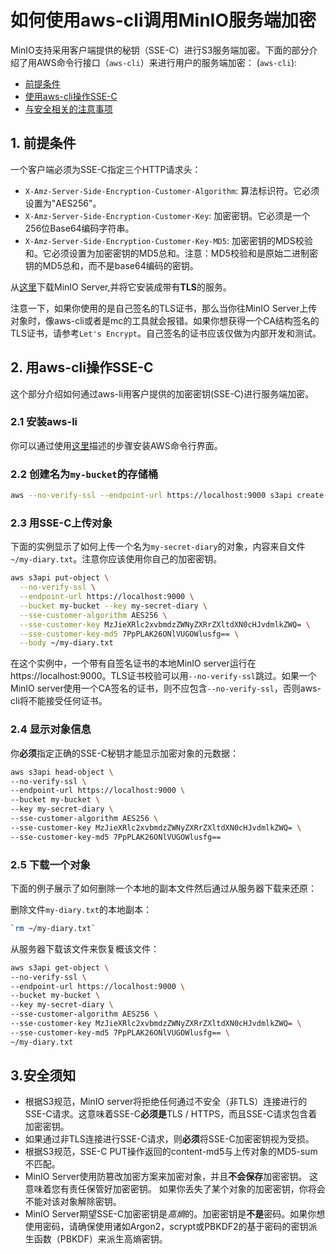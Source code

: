 # 如何使用aws-cli调用MinIO服务端加密

 MinIO支持采用客户端提供的秘钥（SSE-C）进行S3服务端加密。下面的部分介绍了用AWS命令行接口（`aws-cli`）来进行用户的服务端加密：
(`aws-cli`):
* [前提条件](#prerequisites)
* [使用aws-cli操作SSE-C](#use-sse-c-with-aws-cli)
* [与安全相关的注意事项](#security-notice)

## <a name="prerequisites"></a>1. 前提条件

一个客户端必须为SSE-C指定三个HTTP请求头：
* `X-Amz-Server-Side-Encryption-Customer-Algorithm`: 算法标识符。它必须设置为"AES256"。
* `X-Amz-Server-Side-Encryption-Customer-Key`: 加密密钥。它必须是一个256位Base64编码字符串。
* `X-Amz-Server-Side-Encryption-Customer-Key-MD5`: 加密密钥的MDS校验和。它必须设置为加密密钥的MD5总和。注意：MD5校验和是原始二进制密钥的MD5总和，而不是base64编码的密钥。


从[这里](https://docs.min.io/docs/how-to-secure-access-to-minio-server-with-tls)下载MinIO Server,并将它安装成带有**TLS**的服务。

注意一下，如果你使用的是自己签名的TLS证书，那么当你往MinIO Server上传对象时，像aws-cli或者是mc的工具就会报错。如果你想获得一个CA结构签名的TLS证书，请参考`Let's Encrypt`。自己签名的证书应该仅做为内部开发和测试。

## <a name="use-sse-c-with-aws-cli"></a>2. 用aws-cli操作SSE-C

这个部分介绍如何通过aws-li用客户提供的加密密钥(SSE-C)进行服务端加密。

### 2.1 安装aws-li

你可以通过使用[这里](https://docs.min.io/docs/aws-cli-with-minio)描述的步骤安装AWS命令行界面。

### 2.2 创建名为`my-bucket`的存储桶

```sh
aws --no-verify-ssl --endpoint-url https://localhost:9000 s3api create-bucket --bucket my-bucket
```

### 2.3 用SSE-C上传对象

下面的实例显示了如何上传一个名为`my-secret-diary`的对象，内容来自文件`~/my-diary.txt`。注意你应该使用你自己的加密密钥。

```sh
aws s3api put-object \
  --no-verify-ssl \
  --endpoint-url https://localhost:9000 \
  --bucket my-bucket --key my-secret-diary \
  --sse-customer-algorithm AES256 \
  --sse-customer-key MzJieXRlc2xvbmdzZWNyZXRrZXltdXN0cHJvdmlkZWQ= \
  --sse-customer-key-md5 7PpPLAK26ONlVUGOWlusfg== \
  --body ~/my-diary.txt
```

在这个实例中，一个带有自签名证书的本地MinIO server运行在https://localhost:9000。TLS证书校验可以用`--no-verify-ssl`跳过。如果一个MinIO server使用一个CA签名的证书，则不应包含`--no-verify-ssl`，否则aws-cli将不能接受任何证书。

### 2.4 显示对象信息
  你**必须**指定正确的SSE-C秘钥才能显示加密对象的元数据：

  ```sh
  aws s3api head-object \
  --no-verify-ssl \
  --endpoint-url https://localhost:9000 \
  --bucket my-bucket \
  --key my-secret-diary \
  --sse-customer-algorithm AES256 \
  --sse-customer-key MzJieXRlc2xvbmdzZWNyZXRrZXltdXN0cHJvdmlkZWQ= \
  --sse-customer-key-md5 7PpPLAK26ONlVUGOWlusfg==
  ```

### 2.5 下载一个对象

下面的例子展示了如何删除一个本地的副本文件然后通过从服务器下载来还原：

删除文件`my-diary.txt`的本地副本：  
  
```sh 
`rm ~/my-diary.txt` 
```

从服务器下载该文件来恢复概该文件：
   
```sh
aws s3api get-object \
--no-verify-ssl \
--endpoint-url https://localhost:9000 \
--bucket my-bucket \
--key my-secret-diary \
--sse-customer-algorithm AES256 \
--sse-customer-key MzJieXRlc2xvbmdzZWNyZXRrZXltdXN0cHJvdmlkZWQ= \
--sse-customer-key-md5 7PpPLAK26ONlVUGOWlusfg== \
~/my-diary.txt
```

## <a name="security-notice"></a>3.安全须知
 - 根据S3规范，MinIO server将拒绝任何通过不安全（非TLS）连接进行的SSE-C请求。这意味着SSE-C**必须是**TLS / HTTPS，而且SSE-C请求包含着加密密钥。
 - 如果通过非TLS连接进行SSE-C请求，则**必须**将SSE-C加密密钥视为受损。
 - 根据S3规范，SSE-C PUT操作返回的content-md5与上传对象的MD5-sum不匹配。
 - MinIO Server使用防篡改加密方案来加密对象，并且**不会保存**加密密钥。 这意味着您有责任保管好加密密钥。 如果你丢失了某个对象的加密密钥，你将会不能对该对象解除密钥。
 - MinIO Server期望SSE-C加密密钥是*高熵*的。加密密钥是**不是**密码。如果你想使用密码，请确保使用诸如Argon2，scrypt或PBKDF2的基于密码的密钥派生函数（PBKDF）来派生高熵密钥。

